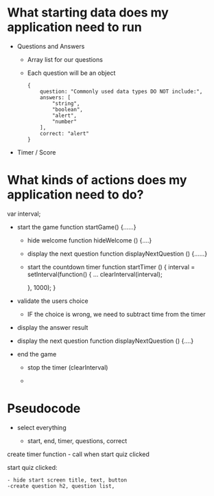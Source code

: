 # What starting data does my application need to run

- Questions and Answers
    
    - Array list for our questions

    - Each question will be an object
        ```
        {
            question: "Commonly used data types DO NOT include:",
            answers: [
                "string",
                "boolean",
                "alert",
                "number"
            ],
            correct: "alert"
        }
        ```
- Timer / Score    

# What kinds of actions does my application need to do?

var interval;

- start the game
function startGame() {......}

    - hide welcome
    function hideWelcome () {....}

    - display the next question
    function displayNextQuestion () {......}

    - start the countdown timer
    function startTimer () {
        interval = setInterval(function() {
            ...
            clearInterval(interval);

        }, 1000);
    }
- validate the users choice

    - IF the choice is wrong, we need to subtract time from the timer

- display the answer result

- display the next question
    function displayNextQuestion () {....}

- end the game

    - stop the timer (clearInterval)

    - 

# Pseudocode

- select everything

    - start, end, timer, questions, correct 

create timer function
    - call when start quiz clicked

start quiz clicked:

    - hide start screen title, text, button
    -create question h2, question list, 

